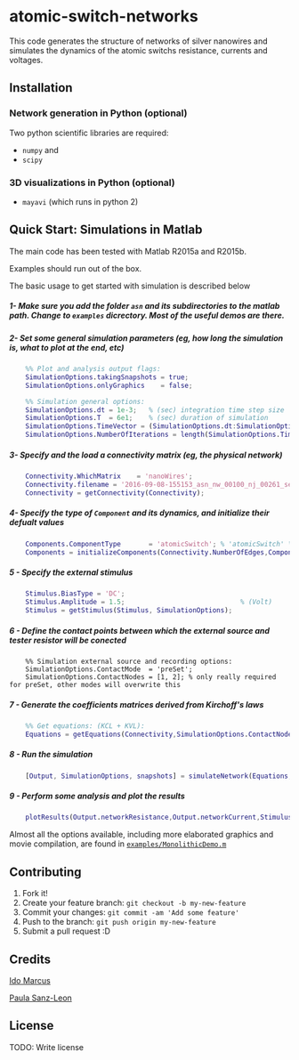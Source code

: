 # atomic-switch-networks

This code generates the structure of networks of silver nanowires and
simulates the dynamics of the atomic switchs resistance, currents and
voltages.


## Installation

### Network generation in Python (optional)
Two python scientific libraries are required: 
+ `numpy` and 
+ `scipy` 

### 3D visualizations in Python (optional)
+ `mayavi` (which runs in python 2)

## Quick Start: Simulations in Matlab
The main code has been tested with Matlab R2015a and R2015b.

Examples should run out of the box.

The basic usage to get started with simulation is described below

##### 1- Make sure you add the folder `asn` and its subdirectories to the matlab path. Change to `examples` dicrectory. Most of the useful demos are there.

##### 2- Set some general simulation parameters (eg, how long the simulation is, what to plot at the end, etc)

```Matlab
    %% Plot and analysis output flags:
    SimulationOptions.takingSnapshots = true;  
    SimulationOptions.onlyGraphics    = false; 

    %% Simulation general options:
    SimulationOptions.dt = 1e-3;   % (sec) integration time step size
    SimulationOptions.T  = 6e1;    % (sec) duration of simulation
    SimulationOptions.TimeVector = (SimulationOptions.dt:SimulationOptions.dt:SimulationOptions.T)';
    SimulationOptions.NumberOfIterations = length(SimulationOptions.TimeVector);  
 ```   
##### 3- Specify and the load a connectivity matrix (eg, the physical network)

```Matlab
    Connectivity.WhichMatrix    = 'nanoWires';
    Connectivity.filename = '2016-09-08-155153_asn_nw_00100_nj_00261_seed_042_avl_100.00_disp_10.00.mat';             
    Connectivity = getConnectivity(Connectivity);
```        
##### 4- Specify the type of `Component` and its dynamics, and initialize their defualt values

```Matlab
    Components.ComponentType       = 'atomicSwitch'; % 'atomicSwitch' \ 'memristor' \ 'resistor'
    Components = initializeComponents(Connectivity.NumberOfEdges,Components);
```

##### 5 - Specify the external stimulus

```Matlab
    Stimulus.BiasType = 'DC';
    Stimulus.Amplitude = 1.5;                             % (Volt)
    Stimulus = getStimulus(Stimulus, SimulationOptions);
```    
##### 6 - Define the contact points between which the external source and tester resistor will be conected 

```
    %% Simulation external source and recording options:
    SimulationOptions.ContactMode  = 'preSet';   
    SimulationOptions.ContactNodes = [1, 2]; % only really required for preSet, other modes will overwrite this
```

##### 7 - Generate the coefficients matrices derived from Kirchoff's laws

```Matlab
    %% Get equations: (KCL + KVL):
    Equations = getEquations(Connectivity,SimulationOptions.ContactNodes);
```

##### 8 - Run the simulation 

```Matlab
    [Output, SimulationOptions, snapshots] = simulateNetwork(Equations, Components, Stimulus, SimulationOptions);
```

##### 9 - Perform some analysis and plot the results

```Matlab
    plotResults(Output.networkResistance,Output.networkCurrent,Stimulus);
```
Almost all the options available, including more elaborated graphics and movie compilation, are found in [`examples/MonolithicDemo.m`](https://github.com/pausz/atomic-switch-network/blob/master/examples/MonolithicDemo.m)

## Contributing

1. Fork it!
2. Create your feature branch: `git checkout -b my-new-feature`
3. Commit your changes: `git commit -am 'Add some feature'`
4. Push to the branch: `git push origin my-new-feature`
5. Submit a pull request :D

## Credits

[Ido Marcus](https://github.com/ido-marcus)

[Paula Sanz-Leon](https://github.com/pausz/)

## License

TODO: Write license
